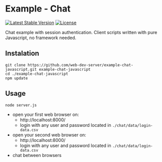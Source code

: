 # Example - Chat

[![Latest Stable Version](https://img.shields.io/badge/Stable-v3.1.0-brightgreen.svg?style=plastic)](https://github.com/web-dev-server/example-chat-javascript/releases)
[![License](https://img.shields.io/badge/Licence-BSD-brightgreen.svg?style=plastic)](https://github.com/web-dev-server/chat-example-pure-js/blob/master/LICENCE.md)

Chat example with session authentication. Client scripts written with pure Javascript, no framework needed.

## Instalation
```shell
git clone https://github.com/web-dev-server/example-chat-javascript.git example-chat-javascript
cd ./example-chat-javascript
npm update
```

## Usage
```shell
node server.js
```
- open your first web browser on:
  - http://localhost:8000/
  - login with any user and password located in `./chat/data/login-data.csv`
- open your second web browser on:
  - http://localhost:8000/
  - login with any user and password located in `./chat/data/login-data.csv`
- chat between browsers
